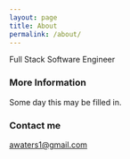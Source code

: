 ```yaml
---
layout: page
title: About
permalink: /about/
---
```


Full Stack Software Engineer

### More Information

Some day this may be filled in.

### Contact me

[awaters1@gmail.com](mailto:awaters1@gmail.com)